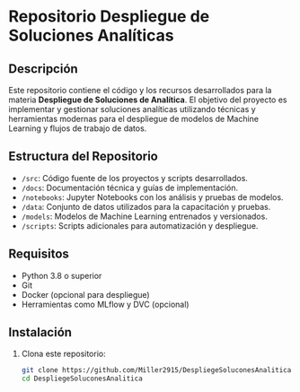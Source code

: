 # Repositorio Despliegue de Soluciones Analíticas

## Descripción

Este repositorio contiene el código y los recursos desarrollados para la materia **Despliegue de Soluciones de Analítica**. El objetivo del proyecto es implementar y gestionar soluciones analíticas utilizando técnicas y herramientas modernas para el despliegue de modelos de Machine Learning y flujos de trabajo de datos.

## Estructura del Repositorio

- `/src`: Código fuente de los proyectos y scripts desarrollados.
- `/docs`: Documentación técnica y guías de implementación.
- `/notebooks`: Jupyter Notebooks con los análisis y pruebas de modelos.
- `/data`: Conjunto de datos utilizados para la capacitación y pruebas.
- `/models`: Modelos de Machine Learning entrenados y versionados.
- `/scripts`: Scripts adicionales para automatización y despliegue.

## Requisitos

- Python 3.8 o superior
- Git
- Docker (opcional para despliegue)
- Herramientas como MLflow y DVC (opcional)

## Instalación

1. Clona este repositorio:

   ```bash
   git clone https://github.com/Miller2915/DespliegeSoluconesAnalitica.git
   cd DespliegeSoluconesAnalitica
